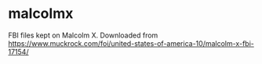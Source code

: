 # malcolmx
FBI files kept on Malcolm X. Downloaded from https://www.muckrock.com/foi/united-states-of-america-10/malcolm-x-fbi-17154/
